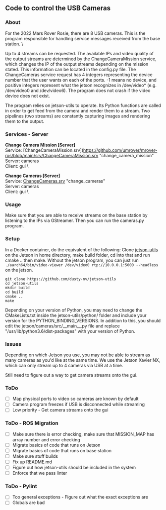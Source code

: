 Code to control the USB Cameras
----

### About
For the 2022 Mars Rover Rosie, there are 8 USB cameras. This is the program
responsible for handling service messages received from the base station. \

Up to 4 streams can be requested. The available IPs and video quality of the output streams are determined by the ChangeCameraMission service, which changes the IP of the output streams depending on the mission stated. This information can be located in the config.py file. The ChangeCameras service request has 4 integers representing the device number that the user wants on each of the ports. -1 means no device, and positive integers represent what the jetson recognizes in /dev/video* (e.g. /dev/video0 and /dev/video6). The program does not crash if the video device does not exist.

The program relies on jetson-utils to operate. Its Python functions are called in order to get feed from the camera and render them to a stream. Two pipelines (two streams) are constantly capturing images and rendering them to the output. 

### Services - Server

**Change Camera Mission [Server]** \
Service: [ChangeCameraMission.srv](https://github.com/umrover/mrover-ros/blob/main/srv/ChangeCameraMission.srv "change_camera_mission" \
Server: cameras \
Client: gui \

**Change Cameras [Server]** \
Service: [ChangeCameras.srv](https://github.com/umrover/mrover-ros/blob/main/srv/ChangeCameras.srv) "change_cameras" \
Server: cameras \
Client: gui \

### Usage 

Make sure that you are able to receive streams on the base station by listening to the IPs via GStreamer.
Then you can run the cameras.py program.

### Setup

In a Docker container, do the equivalent of the following:
Clone [jetson-utils](https://github.com/dusty-nv/jetson-utils) on the Jetson in home directory, make build folder, cd into that and run cmake .. then make. Without the jetson program, you can just run ```./aarch64/bin/video-viewer /dev/video0 rtp://10.0.0.1:5000 --headless``` on the jetson.

```
git clone https://github.com/dusty-nv/jetson-utils
cd jetson-utils
mkdir build
cd build
cmake ..
make
```

Depending on your version of Python, you may need to change the CMakeLists.txt inside the jetson-utils/python/ folder and include your version for the PYTHON_BINDING_VERSIONS. In addition to this, you should edit the jetson/cameras/src/\_\_main\_\_.py file and replace "/usr/lib/python3.6/dist-packages" with your version of Python.  

### Issues
Depending on which Jetson you use, you may not be able to stream as many cameras as you'd like at the same time. We use the Jetson Xavier NX, which can only stream up to 4 cameras via USB at a time.

Still need to figure out a way to get camera streams onto the gui.

### ToDo 

- [ ] Map physical ports to video so cameras are known by default
- [ ] Camera program freezes if USB is disconnected while streaming
- [ ] Low priority - Get camera streams onto the gui

### ToDo - ROS Migration
- [ ] Make sure there is error checking, make sure that MISSION_MAP has array number and error checking
- [ ] Migrate basics of code that runs on Jetson
- [ ] Migrate basics of code that runs on base station
- [ ] Make sure stuff builds
- [ ] Fix up README.md
- [ ] Figure out how jetson-utils should be included in the system
- [ ] Enforce that we pass linter

### ToDo - Pylint
- [ ] Too general exceptions - Figure out what the exact exceptions are
- [ ] Globals are bad
